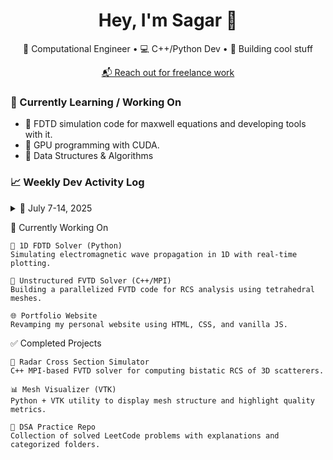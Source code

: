 <h1 align="center">Hey, I'm Sagar 👋</h1>
<p align="center">🔬 Computational Engineer • 💻 C++/Python Dev • 🚀 Building cool stuff</p>
<p align="center"><a href="mailto:sagar@example.com">📬 Reach out for freelance work</a></p>

### 🧠 Currently Learning / Working On
- 🧊 FDTD simulation code for maxwell equations and developing tools with it.
- 🧮 GPU programming with CUDA.
- 🧩 Data Structures & Algorithms

### 📈 Weekly Dev Activity Log

<details>
  <summary>📅 July 7-14, 2025</summary>

- ✅ Solved LeetCode #5 and #125  
- ⚡ Built 1D FDTD simulation  
- 📉 Visualized Ez field with Matplotlib  
- 🛠 Refactored FVTD project CMake structure  

</details>

🚧 Currently Working On

    🧠 1D FDTD Solver (Python)
    Simulating electromagnetic wave propagation in 1D with real-time plotting.

    🧱 Unstructured FVTD Solver (C++/MPI)
    Building a parallelized FVTD code for RCS analysis using tetrahedral meshes.

    🌐 Portfolio Website
    Revamping my personal website using HTML, CSS, and vanilla JS.


✅ Completed Projects

    🔭 Radar Cross Section Simulator
    C++ MPI-based FVTD solver for computing bistatic RCS of 3D scatterers.

    📊 Mesh Visualizer (VTK)
    Python + VTK utility to display mesh structure and highlight quality metrics.

    🧮 DSA Practice Repo
    Collection of solved LeetCode problems with explanations and categorized folders.

